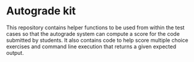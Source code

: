 # Autograde kit

This repository contains helper functions to be used from within
the test cases so that the autograde system can compute a score
for the code submitted by students. It also contains code to help
score multiple choice exercises and command line execution that
returns a given expected output.
